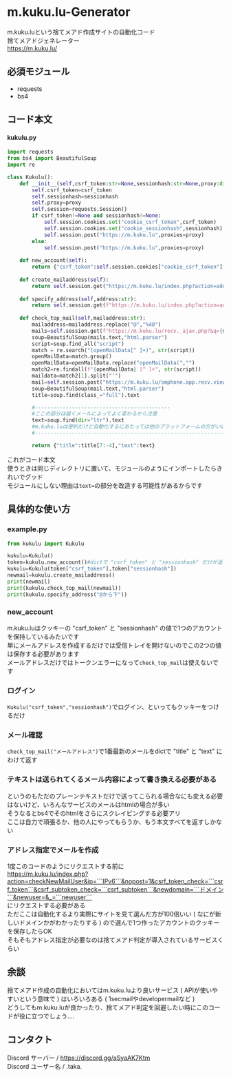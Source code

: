 # m.kuku.lu-Generator
m.kuku.luという捨てメアド作成サイトの自動化コード  
捨てメアドジェネレーター  
https://m.kuku.lu/
## 必須モジュール
- requests
- bs4
## コード本文
#### kukulu.py
```py
import requests
from bs4 import BeautifulSoup
import re

class Kukulu():
    def __init__(self,csrf_token:str=None,sessionhash:str=None,proxy:dict=None):
        self.csrf_token=csrf_token
        self.sessionhash=sessionhash
        self.proxy=proxy
        self.session=requests.Session()
        if csrf_token!=None and sessionhash!=None:
            self.session.cookies.set("cookie_csrf_token",csrf_token)
            self.session.cookies.set("cookie_sessionhash",sessionhash)
            self.session.post("https://m.kuku.lu",proxies=proxy)
        else:
            self.session.post("https://m.kuku.lu",proxies=proxy)
    
    def new_account(self):
        return {"csrf_token":self.session.cookies["cookie_csrf_token"],"sessionhash":self.session.cookies["cookie_sessionhash"]}
    
    def create_mailaddress(self):
        return self.session.get("https://m.kuku.lu/index.php?action=addMailAddrByAuto&nopost=1&by_system=1",proxies=self.proxy).text[3:]
    
    def specify_address(self,address:str):
        return self.session.get(f"https://m.kuku.lu/index.php?action=addMailAddrByManual&nopost=1&by_system=1&t=1716696234&csrf_token_check={self.csrf_token}&newdomain={address}",proxies=self.proxy).text[3:]
    
    def check_top_mail(self,mailaddress:str):
        mailaddress=mailaddress.replace("@","%40")
        mails=self.session.get(f"https://m.kuku.lu/recv._ajax.php?&q={mailaddress}&&nopost=1&csrf_token_check={self.csrf_token}",proxies=self.proxy)
        soup=BeautifulSoup(mails.text,"html.parser")
        script=soup.find_all("script")
        match = re.search("(openMailData[^ ]+)", str(script))
        openMailData=match.group()
        openMailData=openMailData.replace("openMailData(","")
        match2=re.findall(f"{openMailData} [^ ]+", str(script))
        maildata=match2[1].split("'")
        mail=self.session.post("https://m.kuku.lu/smphone.app.recv.view.php",data={"num":maildata[1],"key":maildata[3],"noscroll": "1"},proxies=self.proxy)
        soup=BeautifulSoup(mail.text,"html.parser")
        title=soup.find(class_="full").text

        #--------------------------------------------
        #ここの部分は届くメールによってよく変わるから注意
        text=soup.find(dir="ltr").text
        #m.kuku.luは便利だけど自動化するにあたっては他のプラットフォームの方がいい可能性アリ
        #----------------------------------------------------------------------------

        return {"title":title[7:-4],"text":text}
```
これがコード本文  
使うときは同じディレクトリに置いて、モジュールのようにインポートしたらきれいでグッド  
モジュールにしない理由は```text=```の部分を改造する可能性があるからです  
## 具体的な使い方
### example.py
```py
from kukulu import Kukulu

kukulu=Kukulu()
token=kukulu.new_account()#dictで "csrf_token" と "sessionhash" だけが返ってくる
kukulu=Kukulu(token["csrf_token"],token["sessionhash"])
newmail=kukulu.create_mailaddress()
print(newmail)
print(kukulu.check_top_mail(newmail))
print(kukulu.specify_address("@から下"))
```
### new_account
m.kuku.luはクッキーの "csrf_token" と "sessionhash" の値で1つのアカウントを保持しているみたいです    
単にメールアドレスを作成するだけでは受信トレイを開けないのでこの2つの値は保存する必要があります  
メールアドレスだけではトークンエラーになって```check_top_mail```は使えないです  
### ログイン  
```Kukulu("csrf_token","sessionhash")```でログイン、といってもクッキーをつけるだけ  
### メール確認  
```check_top_mail("メールアドレス")```で1番最新のメールをdictで "title" と "text" にわけて返す  
### テキストは送られてくるメール内容によって書き換える必要がある  
というのもただのプレーンテキストだけで送ってこられる場合なにも変える必要はないけど、いろんなサービスのメールはhtmlの場合が多い  
そうなるとbs4でそのhtmlをさらにスクレイピングする必要アリ  
ここは自力で頑張るか、他の人にやってもらうか、もう本文すべてを返すしかない  
### アドレス指定でメールを作成
1度このコードのようにリクエストする前に  
https://m.kuku.lu/index.php?action=checkNewMailUser&ip=```IPv6```&nopost=1&csrf_token_check=```csrf_token```&csrf_subtoken_check=```csrf_subtoken```&newdomain=```ドメイン```&newuser=&_=```newuser```  
にリクエストする必要がある  
ただここは自動化するより実際にサイトを見て選んだ方が100倍いい ( なにが新しいドメインかがわかったりする ) ので選んで1つ作ったアカウントのクッキーを保存したらOK  
そもそもアドレス指定が必要なのは捨てメアド判定が導入されているサービスくらい  
## 余談
捨てメアド作成の自動化においてはm.kuku.luより良いサービス ( APIが使いやすいという意味で ) はいろいろある ( 1secmailやdevelopermailなど )  
どうしてもm.kuku.luが良かったり、捨てメアド判定を回避したい時にこのコードが役に立つでしょう....
## コンタクト  
Discord サーバー / https://discord.gg/aSyaAK7Ktm  
Discord ユーザー名 / .taka.  

